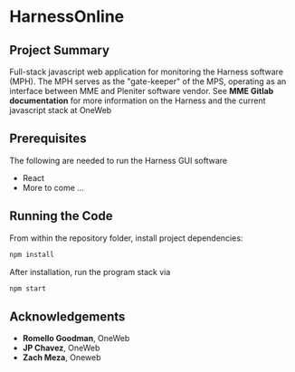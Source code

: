 # HarnessOnline

## Project Summary
Full-stack javascript web application for monitoring the Harness software (MPH). The MPH serves as the "gate-keeper" of the MPS, operating as an interface between MME and Pleniter software vendor. See **MME Gitlab documentation** for more information on the Harness and the current javascript stack at OneWeb 

## Prerequisites
The following are needed to run the Harness GUI software
- React
- More to come ...

## Running the Code
From within the repository folder, install project dependencies:
```javascript
npm install
```
After installation, run the program stack via
```javascript
npm start
```

## Acknowledgements
- **Romello Goodman**, OneWeb
- **JP Chavez**, OneWeb
- **Zach Meza**, Oneweb
